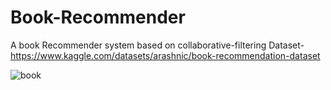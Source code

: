# Book-Recommender
A book Recommender system based on collaborative-filtering
Dataset-https://www.kaggle.com/datasets/arashnic/book-recommendation-dataset

![book](https://github.com/user-attachments/assets/2ad4422f-0c3b-40f9-bb06-7d49e7bc1f7c)

